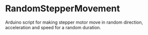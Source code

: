 # RandomStepperMovement
Arduino script for making stepper motor move in random direction, acceleration and speed for a random duration.
